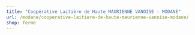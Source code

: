 ```yaml
---
title: "Coopérative Laitière de Haute MAURIENNE VANOISE - MODANE"
url: /modane/cooperative-laitiere-de-haute-maurienne-vanoise-modane/
shop: ferme
---
```

